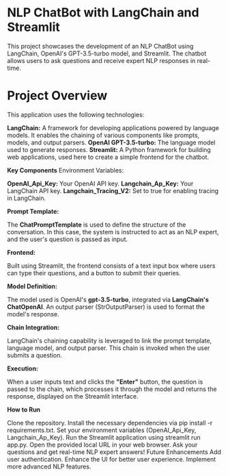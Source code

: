# NLP ChatBot with LangChain and Streamlit
This project showcases the development of an NLP ChatBot using LangChain, OpenAI's GPT-3.5-turbo model, and Streamlit. The chatbot allows users to ask questions and receive expert NLP responses in real-time.

# Project Overview

This application uses the following technologies:

**LangChain:** A framework for developing applications powered by language models. It enables the chaining of various components like prompts, models, and output parsers.
**OpenAI GPT-3.5-turbo:** The language model used to generate responses.
**Streamlit:** A Python framework for building web applications, used here to create a simple frontend for the chatbot.

**Key Components**
Environment Variables:

**OpenAI_Api_Key:** Your OpenAI API key.
**Langchain_Ap_Key:** Your LangChain API key.
**Langchain_Tracing_V2:** Set to true for enabling tracing in LangChain.


**Prompt Template:**

The **ChatPromptTemplate** is used to define the structure of the conversation. In this case, the system is instructed to act as an NLP expert, and the user's question is passed as input.

**Frontend:**

Built using Streamlit, the frontend consists of a text input box where users can type their questions, and a button to submit their queries.

**Model Definition:**

The model used is OpenAI's **gpt-3.5-turbo**, integrated via **LangChain's ChatOpenAI**.
An output parser (StrOutputParser) is used to format the model's response.

**Chain Integration:**

LangChain's chaining capability is leveraged to link the prompt template, language model, and output parser. This chain is invoked when the user submits a question.

**Execution:**

When a user inputs text and clicks the **"Enter"** button, the question is passed to the chain, which processes it through the model and returns the response, displayed on the Streamlit interface.

**How to Run**

Clone the repository.
Install the necessary dependencies via pip install -r requirements.txt.
Set your environment variables (OpenAI_Api_Key, Langchain_Ap_Key).
Run the Streamlit application using streamlit run app.py.
Open the provided local URL in your web browser.
Ask your questions and get real-time NLP expert answers!
Future Enhancements
Add user authentication.
Enhance the UI for better user experience.
Implement more advanced NLP features.
